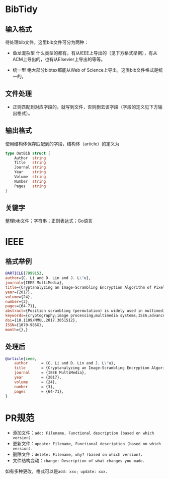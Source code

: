 # BibTidy
## 输入格式
待处理bib文件。这里bib文件可分为两种：

- 鱼龙混杂型
什么类型的都有，有从IEEE上导出的（见下方格式举例），有从ACM上导出的，也有从Elsevier上导出的等等。

- 统一型
绝大部分bibtex都能从Web of Science上导出，这类bib文件格式是统一的。

## 文件处理

- 正则匹配到对应字段的，就写到文件，否则删去该字段（字段的定义见下方输出格式）。

## 输出格式

使用结构体保存匹配到的字段，结构体（article）的定义为
```go
type OutBib struct {
	Author  string
	Title   string
	Journal string
	Year    string
	Volume  string
	Number  string
	Pages   string
}
```

## 关键字
整理bib文件；字符串；正则表达式；Go语言

# IEEE
## 格式举例

```bib
@ARTICLE{7999153, 
author={C. Li and D. Lin and J. L\"u}, 
journal={IEEE MultiMedia}, 
title={Cryptanalyzing an Image-Scrambling Encryption Algorithm of Pixel Bits}, 
year={2017}, 
volume={24}, 
number={3}, 
pages={64-71}, 
abstract={Position scrambling (permutation) is widely used in multimedia encryption schemes and some international encryption standards, such as the Data Encryption Standard and the Advanced Encryption Standard. In this article, the authors re-evaluate the security of a typical image-scrambling encryption algorithm (ISEA). Using the internal correlation remaining in the cipher image, they disclose important visual information of the corresponding plain image in a ciphertext-only attack scenario. Furthermore, they found that the real scrambling domain - the position-scrambling scope of ISEA's scrambled elements - can be used to support an efficient known or chosen-plaintext attack on it. Detailed experimental results have verified these points and demonstrate that some advanced multimedia processing techniques can facilitate the cryptanalysis of multimedia encryption algorithms.}, 
keywords={cryptography;image processing;multimedia systems;ISEA;advanced encryption standard;chosen-plaintext attack;cipher image;ciphertext-only attack scenario;cryptanalysis;data encryption standard;image-scrambling encryption algorithm security;internal correlation;international encryption standards;multimedia encryption schemes;multimedia processing techniques;permutation;pixel bits;position scrambling;position-scrambling scope;visual information;Algorithm design and analysis;Ciphers;Cryptography;Encryption;Image processing;Mathematical model;Multimedia communication;Visualization;ciphertext-only attack;cryptanalysis;cryptography;graphics;image encryption;known-plaintext attack;multimedia;security;template matching}, 
doi={10.1109/MMUL.2017.3051512}, 
ISSN={1070-986X}, 
month={},}
```

## 处理后

```bib
@article{ieee,
	author		= {C. Li and D. Lin and J. L\"u},
	title		= {Cryptanalyzing an Image-Scrambling Encryption Algorithm of Pixel Bits},
	journal		= {IEEE MultiMedia},
	year		= {2017},
	volume		= {24},
	number		= {3},
	pages		= {64-71},
}
```

# PR规范

- 添加文件：`add: Filename, Functional description (based on which version).`
- 更新文件：`update: Filename, Functional description (based on which version).`
- 删除文件：`delete: Filename, why? (based on which version).`
- 文件结构变动：`change: Description of what changes you made.`

如有多种更改，格式可以是`add: xxx; update: xxx.`